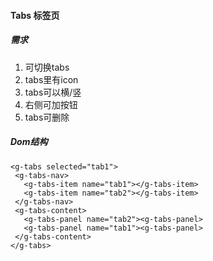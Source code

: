 #### Tabs 标签页

##### 需求

1. 可切换tabs
2. tabs里有icon
3. tabs可以横/竖
4. 右侧可加按钮
5. tabs可删除
##### Dom结构

```
<g-tabs selected="tab1">
 <g-tabs-nav>
   <g-tabs-item name="tab1"></g-tabs-item>
   <g-tabs-item name="tab2"></g-tabs-item>
 </g-tabs-nav>
 <g-tabs-content>
   <g-tabs-panel name="tab2"><g-tabs-panel>
   <g-tabs-panel name="tab1"><g-tabs-panel>
 </g-tabs-content>
</g-tabs>
```